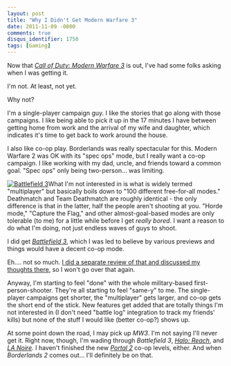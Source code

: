 ```yaml
---
layout: post
title: "Why I Didn't Get Modern Warfare 3"
date: 2011-11-09 -0800
comments: true
disqus_identifier: 1750
tags: [Gaming]
---
```

Now that [*Call of Duty: Modern Warfare
3*](http://www.amazon.com/dp/B00503E8S2?tag=mhsvortex) is out, I've had
some folks asking when I was getting it.

I'm not. At least, not yet.

Why not?

I'm a single-player campaign guy. I like the stories that go along with
those campaigns. I like being able to pick it up in the 17 minutes I
have between getting home from work and the arrival of my wife and
daughter, which indicates it's time to get back to work around the
house.

I also like co-op play. Borderlands was really spectacular for this.
Modern Warfare 2 was OK with its "spec ops" mode, but I really want a
co-op campaign. I like working with my dad, uncle, and friends toward a
common goal. "Spec ops" only being two-person... was limiting.

[![Battlefield
3](http://ecx.images-amazon.com/images/I/51oGrxXWEuL._AA300_.jpg)](http://www.amazon.com/dp/B003O6G5TW?tag=mhsvortex)What
I'm not interested in is what is widely termed "multiplayer" but
basically boils down to "100 different free-for-all modes." Deathmatch
and Team Deathmatch are roughly identical - the only difference is that
in the latter, half the people aren't shooting at you. "Horde mode,"
"Capture the Flag," and other almost-goal-based modes are only tolerable
(to me) for a little while before I get *really bored*. I want a reason
to do what I'm doing, not just endless waves of guys to shoot.

I did get [*Battlefield
3*](http://www.amazon.com/dp/B003O6G5TW?tag=mhsvortex), which I was led
to believe by various previews and things would have a decent co-op
mode.

Eh.... not so much. [I did a separate review of that and discussed my
thoughts there](/archive/2011/10/31/battlefield-3.aspx), so I won't go
over that again.

Anyway, I'm starting to feel "done" with the whole military-based
first-person-shooter. They're all starting to feel "same-y" to me. The
single-player campaigns get shorter, the "multiplayer" gets larger, and
co-op gets the short end of the stick. New features get added that are
totally things I'm not interested in (I don't need "battle log"
integration to track my friends' kills) but none of the stuff I would
like (better co-op?) shows up.

At some point down the road, I may pick up *MW3*. I'm not saying I'll
never get it. Right now, though, I'm wading through *Battlefield 3*,
*[Halo: Reach](http://www.amazon.com/dp/B002BSA20M?tag=mhsvortex)*, and
*[LA Noire](http://www.amazon.com/dp/B002I0HBZW?tag=mhsvortex)*. I
haven't finished the new [*Portal
2*](http://www.amazon.com/dp/B002I0J9M0?tag=mhsvortex) co-op levels,
either. And when *Borderlands 2* comes out... I'll definitely be on
that.

